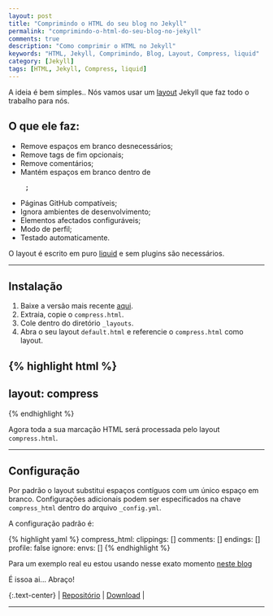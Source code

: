 ```yaml
---
layout: post
title: "Comprimindo o HTML do seu blog no Jekyll"
permalink: "comprimindo-o-html-do-seu-blog-no-jekyll"
comments: true
description: "Como comprimir o HTML no Jekyll"
keywords: "HTML, Jekyll, Comprimindo, Blog, Layout, Compress, liquid"
category: [Jekyll]
tags: [HTML, Jekyll, Compress, liquid]
---
```


A ideia é bem simples.. Nós vamos usar um [layout](https://github.com/penibelst/jekyll-compress-html) Jekyll que faz todo o trabalho para nós.

## O que ele faz:

* Remove espaços em branco desnecessários;
* Remove tags de fim opcionais;
* Remove comentários;
* Mantém espaços em branco dentro de <pre> ;
* Páginas GitHub compatíveis;
* Ignora ambientes de desenvolvimento;
* Elementos afectados configuráveis;
* Modo de perfil;
* Testado automaticamente.

O layout é escrito em puro [liquid](http://liquidmarkup.org/) e sem plugins são necessários.

---

## Instalação

1. Baixe a versão mais recente [aqui](https://github.com/penibelst/jekyll-compress-html/releases/tag/v2.0.0).
2. Extraia, copie o `compress.html`.
3. Cole dentro do diretório `_layouts`.
4. Abra o seu layout `default.html` e referencie o `compress.html` como layout.

{% highlight html %}
---
layout: compress
---
<html>
  <head>
  </head>
  <body>
    <!-- jekyll content -->
  </body>
</html>
{% endhighlight %}

Agora toda a sua marcação HTML será processada pelo layout `compress.html`.

---

## Configuração

Por padrão o layout substitui espaços contíguos com um único espaço em branco. Configurações adicionais podem ser especificados na chave `compress_html` dentro do arquivo `_config.yml`.

A configuração padrão é:

{% highlight yaml %}
compress_html:
  clippings: []
  comments: []
  endings: []
  profile: false
  ignore:
    envs: []
{% endhighlight %}

Para um exemplo real eu estou usando nesse exato momento [neste blog](https://github.com/nandomoreirame/nandomoreirame.github.io)

É issoa ai... Abraço!

{:.text-center}
| [Repositório](https://github.com/penibelst/jekyll-compress-html) | [Download](https://github.com/penibelst/jekyll-compress-html/archive/gh-pages.zip) |

---